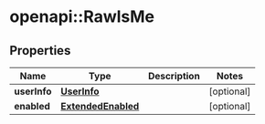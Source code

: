# openapi::RawlsMe


## Properties
Name | Type | Description | Notes
------------ | ------------- | ------------- | -------------
**userInfo** | [**UserInfo**](UserInfo.md) |  | [optional] 
**enabled** | [**ExtendedEnabled**](ExtendedEnabled.md) |  | [optional] 


